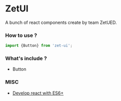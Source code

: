 # ZetUI

A bunch of react components create by team ZetUED.


### How to use ?


```js
import {Button} from 'zet-ui';
```

### What's include ?

* Button



### MISC

* [Develop react with ES6+](http://babeljs.io/blog/2015/06/07/react-on-es6-plus)
